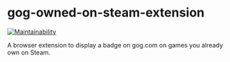 # gog-owned-on-steam-extension

[![Maintainability](https://api.codeclimate.com/v1/badges/e161a52ab57dbf9774e8/maintainability)](https://codeclimate.com/github/Ugzuzg/gog-owned-on-steam-extension/maintainability)

A browser extension to display a badge on gog.com on games you already own on Steam.
